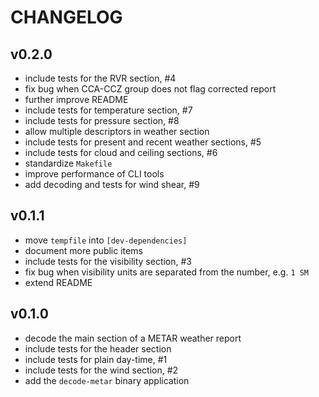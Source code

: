 # CHANGELOG

## v0.2.0
* include tests for the RVR section, #4
* fix bug when CCA-CCZ group does not flag corrected report
* further improve README
* include tests for temperature section, #7
* include tests for pressure section, #8
* allow multiple descriptors in weather section
* include tests for present and recent weather sections, #5
* include tests for cloud and ceiling sections, #6
* standardize `Makefile`
* improve performance of CLI tools
* add decoding and tests for wind shear, #9

## v0.1.1
* move `tempfile` into `[dev-dependencies]`
* document more public items
* include tests for the visibility section, #3
* fix bug when visibility units are separated from the number, e.g. `1 SM`
* extend README

## v0.1.0
* decode the main section of a METAR weather report
* include tests for the header section
* include tests for plain day-time, #1
* include tests for the wind section, #2
* add the `decode-metar` binary application
